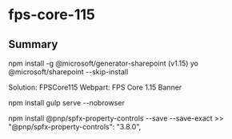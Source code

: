 # fps-core-115

## Summary
npm install -g @microsoft/generator-sharepoint (v1.15)
yo @microsoft/sharepoint --skip-install

Solution:  FPSCore115
Webpart:  FPS Core 1.15 Banner

npm install
gulp serve --nobrowser

npm install @pnp/spfx-property-controls --save --save-exact  >> "@pnp/spfx-property-controls": "3.8.0",


